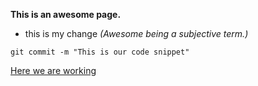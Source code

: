 **This is an awesome page.**
* this is my change
*(Awesome being a subjective term.)*

```
git commit -m "This is our code snippet"
```

[Here we are working](https://github.com/jaymep/phase-0-gps-1/blob/master/Google_Hangouts.png)
